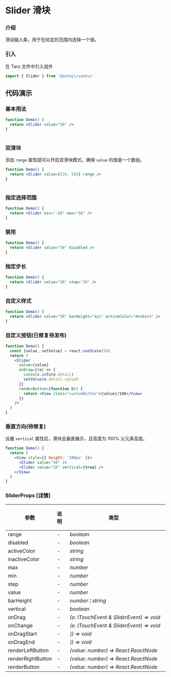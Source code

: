 # Slider 滑块

### 介绍

滑动输入条，用于在给定的范围内选择一个值。

### 引入

在 Taro 文件中引入组件

```js
import { Slider } from '@antmjs/vantui'
```

## 代码演示

### 基本用法

```jsx
function Demo() {
  return <Slider value="50" />
}
```

```js

```

### 双滑块

添加 `range` 属性就可以开启双滑块模式，确保 `value` 的值是一个数组。

```jsx
function Demo() {
  return <Slider value={(10, 50)} range />
}
```

```js

```

### 指定选择范围

```jsx
function Demo() {
  return <Slider min="-50" max="50" />
}
```

### 禁用

```jsx
function Demo() {
  return <Slider value="50" disabled />
}
```

### 指定步长

```jsx
function Demo() {
  return <Slider value="50" step="10" />
}
```

### 自定义样式

```jsx
function Demo() {
  return <Slider value="50" barHeight="4px" activeColor="#ee0a24" />
}
```

### 自定义按钮(已修复待发布)

```jsx
function Demo() {
  const [value, setValue] = react.useState(50)
  return (
    <Slider
      value={value}
      onDrag={(e) => {
        console.info(e.detail)
        setValue(e.detail.value)
      }}
      renderButton={function D() {
        return <View class="customButton">{value}/100</View>
      }}
    />
  )
}
```

### 垂直方向(待修复)

设置 `vertical` 属性后，滑块会垂直展示，且高度为 100% 父元素高度。

```jsx
function Demo() {
  return (
    <View style={{ height: '100px' }}>
      <Slider value="40" />
      <Slider value="20" vertical={true} />
    </View>
  )
}
```

### SliderProps [[详情]](https://github.com/AntmJS/vantui/tree/main/packages/vantui/types/slider.d.ts)

| 参数              | 说明 | 类型                                                                               | 默认值 | 必填    |
| ----------------- | ---- | ---------------------------------------------------------------------------------- | ------ | ------- |
| range             | -    | _&nbsp;&nbsp;boolean<br/>_                                                         | -      | `false` |
| disabled          | -    | _&nbsp;&nbsp;boolean<br/>_                                                         | -      | `false` |
| activeColor       | -    | _&nbsp;&nbsp;string<br/>_                                                          | -      | `false` |
| inactiveColor     | -    | _&nbsp;&nbsp;string<br/>_                                                          | -      | `false` |
| max               | -    | _&nbsp;&nbsp;number<br/>_                                                          | -      | `false` |
| min               | -    | _&nbsp;&nbsp;number<br/>_                                                          | -      | `false` |
| step              | -    | _&nbsp;&nbsp;number<br/>_                                                          | -      | `false` |
| value             | -    | _&nbsp;&nbsp;number<br/>_                                                          | -      | `false` |
| barHeight         | -    | _&nbsp;&nbsp;number&nbsp;&brvbar;&nbsp;string<br/>_                                | -      | `false` |
| vertical          | -    | _&nbsp;&nbsp;boolean<br/>_                                                         | -      | `false` |
| onDrag            | -    | _&nbsp;&nbsp;(e:&nbsp;ITouchEvent&nbsp;&&nbsp;SliderEvent)&nbsp;=>&nbsp;void<br/>_ | -      | `false` |
| onChange          | -    | _&nbsp;&nbsp;(e:&nbsp;ITouchEvent&nbsp;&&nbsp;SliderEvent)&nbsp;=>&nbsp;void<br/>_ | -      | `false` |
| onDragStart       | -    | _&nbsp;&nbsp;()&nbsp;=>&nbsp;void<br/>_                                            | -      | `false` |
| onDragEnd         | -    | _&nbsp;&nbsp;()&nbsp;=>&nbsp;void<br/>_                                            | -      | `false` |
| renderLeftButton  | -    | _&nbsp;&nbsp;(value:&nbsp;number)&nbsp;=>&nbsp;React.ReactNode<br/>_               | -      | `false` |
| renderRightButton | -    | _&nbsp;&nbsp;(value:&nbsp;number)&nbsp;=>&nbsp;React.ReactNode<br/>_               | -      | `false` |
| renderButton      | -    | _&nbsp;&nbsp;(value:&nbsp;number)&nbsp;=>&nbsp;React.ReactNode<br/>_               | -      | `false` |
